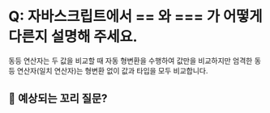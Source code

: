 # Q: 자바스크립트에서 == 와 === 가 어떻게 다른지 설명해 주세요.

동등 연산자는 두 값을 비교할 때 자동 형변환을 수행하여 값만을 비교하지만 엄격한 동등 연산자(일치 연산자)는 형변환 없이 값과 타입을 모두 비교합니다.

## 💬 예상되는 꼬리 질문?
